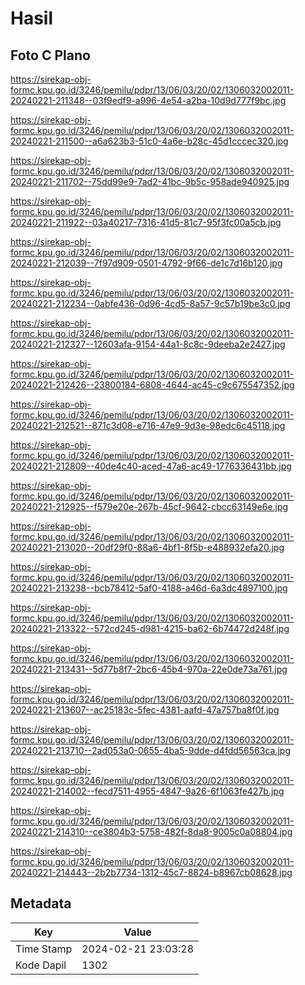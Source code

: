 # Hasil

## Foto C Plano

https://sirekap-obj-formc.kpu.go.id/3246/pemilu/pdpr/13/06/03/20/02/1306032002011-20240221-211348--03f9edf9-a996-4e54-a2ba-10d9d777f9bc.jpg

https://sirekap-obj-formc.kpu.go.id/3246/pemilu/pdpr/13/06/03/20/02/1306032002011-20240221-211500--a6a623b3-51c0-4a6e-b28c-45d1cccec320.jpg

https://sirekap-obj-formc.kpu.go.id/3246/pemilu/pdpr/13/06/03/20/02/1306032002011-20240221-211702--75dd99e9-7ad2-41bc-9b5c-958ade940925.jpg

https://sirekap-obj-formc.kpu.go.id/3246/pemilu/pdpr/13/06/03/20/02/1306032002011-20240221-211922--03a40217-7316-41d5-81c7-95f3fc00a5cb.jpg

https://sirekap-obj-formc.kpu.go.id/3246/pemilu/pdpr/13/06/03/20/02/1306032002011-20240221-212039--7f97d909-0501-4792-9f66-de1c7d16b120.jpg

https://sirekap-obj-formc.kpu.go.id/3246/pemilu/pdpr/13/06/03/20/02/1306032002011-20240221-212234--0abfe436-0d96-4cd5-8a57-9c57b19be3c0.jpg

https://sirekap-obj-formc.kpu.go.id/3246/pemilu/pdpr/13/06/03/20/02/1306032002011-20240221-212327--12603afa-9154-44a1-8c8c-9deeba2e2427.jpg

https://sirekap-obj-formc.kpu.go.id/3246/pemilu/pdpr/13/06/03/20/02/1306032002011-20240221-212426--23800184-6808-4644-ac45-c9c675547352.jpg

https://sirekap-obj-formc.kpu.go.id/3246/pemilu/pdpr/13/06/03/20/02/1306032002011-20240221-212521--871c3d08-e716-47e9-9d3e-98edc6c45118.jpg

https://sirekap-obj-formc.kpu.go.id/3246/pemilu/pdpr/13/06/03/20/02/1306032002011-20240221-212809--40de4c40-aced-47a6-ac49-1776336431bb.jpg

https://sirekap-obj-formc.kpu.go.id/3246/pemilu/pdpr/13/06/03/20/02/1306032002011-20240221-212925--f579e20e-267b-45cf-9642-cbcc63149e6e.jpg

https://sirekap-obj-formc.kpu.go.id/3246/pemilu/pdpr/13/06/03/20/02/1306032002011-20240221-213020--20df29f0-88a6-4bf1-8f5b-e488932efa20.jpg

https://sirekap-obj-formc.kpu.go.id/3246/pemilu/pdpr/13/06/03/20/02/1306032002011-20240221-213238--bcb78412-5af0-4188-a46d-6a3dc4897100.jpg

https://sirekap-obj-formc.kpu.go.id/3246/pemilu/pdpr/13/06/03/20/02/1306032002011-20240221-213322--572cd245-d981-4215-ba62-6b74472d248f.jpg

https://sirekap-obj-formc.kpu.go.id/3246/pemilu/pdpr/13/06/03/20/02/1306032002011-20240221-213431--5d77b8f7-2bc6-45b4-970a-22e0de73a761.jpg

https://sirekap-obj-formc.kpu.go.id/3246/pemilu/pdpr/13/06/03/20/02/1306032002011-20240221-213607--ac25183c-5fec-4381-aafd-47a757ba8f0f.jpg

https://sirekap-obj-formc.kpu.go.id/3246/pemilu/pdpr/13/06/03/20/02/1306032002011-20240221-213710--2ad053a0-0655-4ba5-9dde-d4fdd56563ca.jpg

https://sirekap-obj-formc.kpu.go.id/3246/pemilu/pdpr/13/06/03/20/02/1306032002011-20240221-214002--fecd7511-4955-4847-9a26-6f1063fe427b.jpg

https://sirekap-obj-formc.kpu.go.id/3246/pemilu/pdpr/13/06/03/20/02/1306032002011-20240221-214310--ce3804b3-5758-482f-8da8-9005c0a08804.jpg

https://sirekap-obj-formc.kpu.go.id/3246/pemilu/pdpr/13/06/03/20/02/1306032002011-20240221-214443--2b2b7734-1312-45c7-8824-b8967cb08628.jpg


## Metadata

| Key        | Value               |
| ---------- | ------------------- |
| Time Stamp | 2024-02-21 23:03:28 |
| Kode Dapil | 1302                |



